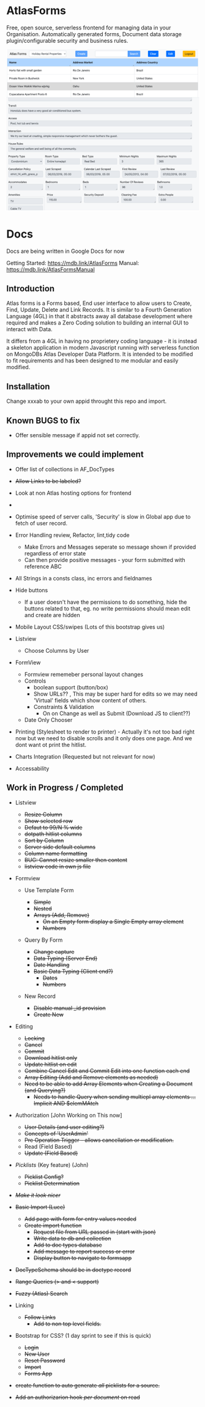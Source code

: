 # AtlasForms

Free, open source, serverless frontend for managing data in your Organisation. Automatically generated forms, Document data storage plugin/configurable security and business rules.

![screenshot of atlas forms](https://github.com/mongodb-developer/AtlasForms/blob/main/AFScreenshot.png?raw=true)

# Docs

Docs are being written in Google Docs for now

Getting Started: https://mdb.link/AtlasForms
Manual: https://mdb.link/AtlasFormsManual


## Introduction

Atlas forms is a Forms based, End user interface to allow users to Create, Find, Update, Delete and Link Records. It is similar to a Fourth Generation Language (4GL) in that it abstracts away all
database development where required and makes a Zero Coding solution to building an internal GUI
to interact with Data.

It differs from a 4GL in having no proprietery coding language - it is instead a skeleton application in modern Javascript running with serverless function on MongoDBs Atlas Developer Data Platform. It is intended to be modified to fit requirements and has been designed to me modular and easily modified.

## Installation



Change xxxab to your own appid throught this repo and import.


## Known BUGS to fix

- Offer sensible message if appid not set correctly.



## Improvements we could implement

- Offer list of collections in AF_DocTypes
- ~~Allow Links to be labeled?~~ 

- Look at non Atlas hosting options for frontend
- 
- Optimise speed of server calls, 'Security' is slow in Global app due to fetch of user record.

- Error Handling review, Refactor, lint,tidy code
  - Make Errors and Messages seperate so message shown if provided regardless of error state
  - Can then provide positive messages - your form submitted with reference ABC

- All Strings in a consts class, inc errors and fieldnames

- Hide buttons
  - If a user doesn't have the permissions to do something, hide the buttons related to that, eg. no write permissions should mean edit  and create are hidden

- Mobile Layout CSS/swipes (Lots of this bootstrap gives us)

- Listview
  - Choose Columns by User 

- FormView
    - Formview rememeber personal layout changes
    - Controls
      - boolean support (button/box)
      - Show URLs?? , This may be super hard for edits so we may need 'Virtual' fields which show content of others.
      - Constraints & Validation 
        - On on Change as well as Submit (Download JS to client??)
    - Date Only Chooser
    
- Printing (Stylesheet to render to printer) - Actually it's not too bad right now but we need 
to disable scrolls and it only does one page. And we dont want ot print the hitlist.

- Charts Integration (Requested but not relevant for now)
- Accessability


  



## Work in Progress / Completed

- Listview
  - ~~Resize Column~~
  - ~~Show selected row~~
  - ~~Defaut to 99/N % wide~~
  - ~~dotpath hitlist columns~~
  - ~~Sort by Column~~
  - ~~Server side default columns~~
  - ~~Column name formatting~~
  - ~~BUG: Cannot resize smaller then content~~
  - ~~listview code in own js file~~
  
- Formview
  - Use Template Form
    - ~~Simple~~
    - ~~Nested~~
    - ~~Arrays (Add, Remove)~~
      - ~~On an Empty form display a Single Empty array element~~
      - ~~Numbers~~
      
  - Query By Form
    - ~~Change capture~~
    - ~~Data Typing (Server End)~~
    - ~~Date Handling~~  
    - ~~Basic Data Typing (Client end?)~~
      - ~~Dates~~
      - ~~Numbers~~

  - New Record
    - ~~Disable manual _id provision~~
    - ~~Create New~~


- Editing
  - ~~Locking~~
  - ~~Cancel~~
  - ~~Commit~~
  - ~~Download hitlist only~~
  - ~~Update hitlist on edit~~
  -  ~~Combine Cancel Edit and Commit Edit into one function each end~~
  - ~~Array Editing (Add and Remove elements as needed)~~
  - ~~Need to be able to add Array Elements when Creating a Document (and Querying?)~~
    - ~~Needs to handle Query when sending multiepl array elements ... Implicit AND $elemMAtch~~


- Authorization [John Working on This now]
  - ~~User Details (and user editing?)~~
  - ~~Concepts of 'UserAdmin'~~
  - ~~Pre Operation Trigger - allows cancellation or modification.~~
  - Read (Field Based)
  - ~~Update (Field Based)~~

- *Picklists* (Key feature) (John)
  - ~~Picklist Config?~~
  - ~~Picklist Determination~~
  
- ~~*Make it look nicer*~~

- ~~Basic Import (Luce)~~
  - ~~Add  page with form for entry values needed~~  
  - ~~Create import function~~
    - ~~Request file from URL passed in (start with json)~~    
    - ~~Write data to db and collection~~
    - ~~Add to doc types database~~
    - ~~Add message to report success or error~~
    - ~~Display button to navigate to formsapp~~
- ~~DocTypeSchema should be in doctype record~~

- ~~Range Queries (> and < support)~~
- ~~Fuzzy (Atlas) Search~~
  
- Linking 
  - ~~Follow Links~~
    - ~~Add to non top level fields.~~ 

- Bootstrap for CSS? (1 day sprint to see if this is quick)
  - ~~Login~~
  - ~~New User~~
  - ~~Reset Password~~
  - ~~Import~~
  - ~~Forms App~~

- ~~create function  to auto generate *all* picklists for a source.~~

 
- ~~Add an authorizarion hook *per document* on read~~
